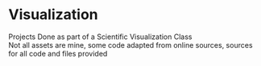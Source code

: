 # Visualization

Projects Done as part of a Scientific Visualization Class\
Not all assets are mine, some code adapted from online sources, sources for all code and files provided
